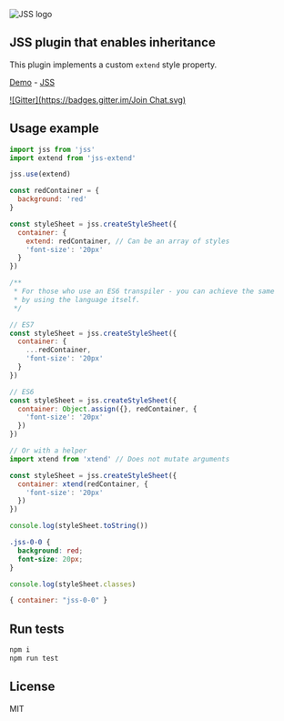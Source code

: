 ![JSS logo](http://avatars1.githubusercontent.com/u/9503099?v=3&s=60)

## JSS plugin that enables inheritance

This plugin implements a custom `extend` style property.

[Demo](http://jsstyles.github.io/jss-examples/index.html#plugin-jss-extend) -
[JSS](https://github.com/jsstyles/jss)

[![Gitter](https://badges.gitter.im/Join Chat.svg)](https://gitter.im/jsstyles/jss?utm_source=badge&utm_medium=badge&utm_campaign=pr-badge&utm_content=badge)


## Usage example

```javascript
import jss from 'jss'
import extend from 'jss-extend'

jss.use(extend)

const redContainer = {
  background: 'red'
}

const styleSheet = jss.createStyleSheet({
  container: {
    extend: redContainer, // Can be an array of styles
    'font-size': '20px'
  }
})

/**
 * For those who use an ES6 transpiler - you can achieve the same
 * by using the language itself.
 */

// ES7
const styleSheet = jss.createStyleSheet({
  container: {
    ...redContainer,
    'font-size': '20px'
  }
})

// ES6
const styleSheet = jss.createStyleSheet({
  container: Object.assign({}, redContainer, {
    'font-size': '20px'
  })
})

// Or with a helper
import xtend from 'xtend' // Does not mutate arguments

const styleSheet = jss.createStyleSheet({
  container: xtend(redContainer, {
    'font-size': '20px'
  })
})
```

```javascript
console.log(styleSheet.toString())
```
```css
.jss-0-0 {
  background: red;
  font-size: 20px;
}
```

```javascript
console.log(styleSheet.classes)
```
```javascript
{ container: "jss-0-0" }
```


## Run tests

```bash
npm i
npm run test
```


## License

MIT
